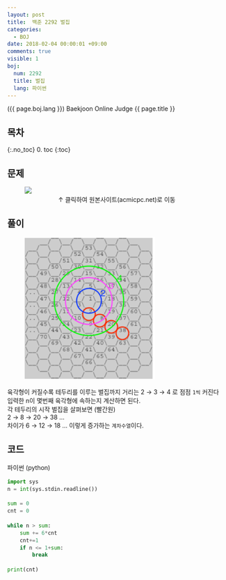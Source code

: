 ```yaml
---
layout: post
title:  백준 2292 벌집
categories:
  - BOJ
date: 2018-02-04 00:00:01 +09:00
comments: true
visible: 1
boj:
  num: 2292
  title: 벌집
  lang: 파이썬
---
```


({{ page.boj.lang }}) Baekjoon Online Judge {{ page.title }}

## 목차
{:.no_toc}
0. toc
{:toc}
## 문제

<figure>
<a href="https://www.acmicpc.net/problem/{{ page.boj.num }}" target="_blank">
<img src="/assets/posts/boj/{{ page.boj.num }}.png"></a>
<figcaption align="middle">
&uarr; 클릭하여 원본사이트(acmicpc.net)로 이동
</figcaption>
</figure>

## 풀이

<figure>
<img src="/assets/posts/20180204/101.png" width="300">
</figure>

육각형이 커질수록 테두리를 이루는 벌집까지 거리는 2 &rarr; 3 &rarr; 4 로 점점 `1씩` 커진다 <br />
입력한 n이 몇번째 육각형에 속하는지 계산하면 된다. <br />
각 테두리의 시작 벌집을 살펴보면 (빨간원)<br />
2 &rarr; 8 &rarr; 20 &rarr; 38 ... <br />
차이가 6 &rarr; 12 &rarr; 18 ... 이렇게 증가하는 `계차수열`이다.

## 코드
파이썬 (python)
```py
import sys
n = int(sys.stdin.readline())

sum = 0
cnt = 0

while n > sum:
    sum += 6*cnt
    cnt+=1
    if n <= 1+sum:
        break

print(cnt)
```
